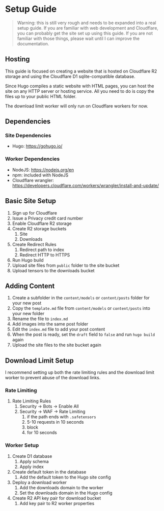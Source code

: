 # Setup Guide

> Warning: this is still very rough and needs to be expanded into a real setup guide.
> If you are familiar with web development and Cloudflare, you can probably get the site
> set up using this guide. If you are not familiar with those things, please wait until
> I can improve the documentation.

## Hosting

This guide is focused on creating a website that is hosted on Cloudflare R2 storage and
using the Cloudflare D1 sqlite-compatible database.

Since Hugo compiles a static website with HTML pages, you can host the site on any HTTP
server or hosting service. All you need to do is copy the files up to your public HTML
folder.

The download limit worker will only run on Cloudflare workers for now.

## Dependencies

### Site Dependencies

- Hugo: https://gohugo.io/

### Worker Dependencies

- NodeJS: https://nodejs.org/en
- npm: included with NodeJS
- Cloudflare wrangler: https://developers.cloudflare.com/workers/wrangler/install-and-update/

## Basic Site Setup

1. Sign up for Cloudflare
2. Issue a Privacy credit card number
3. Enable Cloudflare R2 storage
4. Create R2 storage buckets
    1. Site
    2. Downloads
5. Create Redirect Rules
    1. Redirect path to index
    2. Redirect HTTP to HTTPS
6. Run Hugo build
7. Upload site files from `public` folder to the site bucket
8. Upload tensors to the downloads bucket

## Adding Content

1. Create a subfolder in the `content/models` or `content/posts` folder for your new post
2. Copy the `template.md` file from `content/models` or `content/posts` into your new folder
3. Rename the file to `index.md`
4. Add images into the same post folder
5. Edit the `index.md` file to add your post content
6. When the post is ready, set the `draft` field to `false` and run `hugo build` again
7. Upload the site files to the site bucket again

## Download Limit Setup

I recommend setting up both the rate limiting rules and the download limit worker
to prevent abuse of the download links.

### Rate Limiting

1. Rate Limiting Rules
    1. Security -> Bots -> Enable All
    2. Security -> WAF -> Rate Limiting
        1. if the path ends with `.safetensors`
        2. 5-10 requests in 10 seconds
        3. block
        4. for 10 seconds

### Worker Setup

1. Create D1 database
    1. Apply schema
    2. Apply index
2. Create default token in the database
     1. Add the default token to the Hugo site config
3. Deploy a download worker
    1. Add the downloads domain to the worker
    2. Set the downloads domain in the Hugo config
4. Create R2 API key pair for download bucket
     1. Add key pair to R2 worker properties
